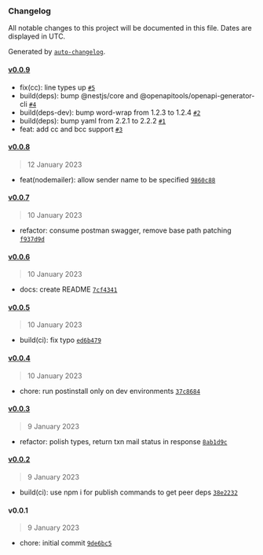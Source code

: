 ### Changelog

All notable changes to this project will be documented in this file. Dates are displayed in UTC.

Generated by [`auto-changelog`](https://github.com/CookPete/auto-changelog).

#### [v0.0.9](https://github.com/opengovsg/postmangovsg-client/compare/v0.0.8...v0.0.9)

- fix(cc): line types up [`#5`](https://github.com/opengovsg/postmangovsg-client/pull/5)
- build(deps): bump @nestjs/core and @openapitools/openapi-generator-cli [`#4`](https://github.com/opengovsg/postmangovsg-client/pull/4)
- build(deps-dev): bump word-wrap from 1.2.3 to 1.2.4 [`#2`](https://github.com/opengovsg/postmangovsg-client/pull/2)
- build(deps): bump yaml from 2.2.1 to 2.2.2 [`#1`](https://github.com/opengovsg/postmangovsg-client/pull/1)
- feat: add cc and bcc support [`#3`](https://github.com/opengovsg/postmangovsg-client/pull/3)

#### [v0.0.8](https://github.com/opengovsg/postmangovsg-client/compare/v0.0.7...v0.0.8)

> 12 January 2023

- feat(nodemailer): allow sender name to be specified [`9860c88`](https://github.com/opengovsg/postmangovsg-client/commit/9860c88ba5196d104dec578ea99dfa7638891e8f)

#### [v0.0.7](https://github.com/opengovsg/postmangovsg-client/compare/v0.0.6...v0.0.7)

> 10 January 2023

- refactor: consume postman swagger, remove base path patching [`f937d9d`](https://github.com/opengovsg/postmangovsg-client/commit/f937d9d1d5cda8434569918b5617b64ecb9ec3d1)

#### [v0.0.6](https://github.com/opengovsg/postmangovsg-client/compare/v0.0.5...v0.0.6)

> 10 January 2023

- docs: create README [`7cf4341`](https://github.com/opengovsg/postmangovsg-client/commit/7cf434180fc05e78c0d80248163e8eaf82a60078)

#### [v0.0.5](https://github.com/opengovsg/postmangovsg-client/compare/v0.0.4...v0.0.5)

> 10 January 2023

- build(ci): fix typo [`ed6b479`](https://github.com/opengovsg/postmangovsg-client/commit/ed6b47968e3d5a0796e06d6b7d4031fe5dda1b99)

#### [v0.0.4](https://github.com/opengovsg/postmangovsg-client/compare/v0.0.3...v0.0.4)

> 10 January 2023

- chore: run postinstall only on dev environments [`37c8684`](https://github.com/opengovsg/postmangovsg-client/commit/37c8684b17b9eeeb57a5f3cb19665d85f0a86e6b)

#### [v0.0.3](https://github.com/opengovsg/postmangovsg-client/compare/v0.0.2...v0.0.3)

> 9 January 2023

- refactor: polish types, return txn mail status in response [`8ab1d9c`](https://github.com/opengovsg/postmangovsg-client/commit/8ab1d9cba7c83617f174638ed195177c1b910087)

#### [v0.0.2](https://github.com/opengovsg/postmangovsg-client/compare/v0.0.1...v0.0.2)

> 9 January 2023

- build(ci): use npm i for publish commands to get peer deps [`38e2232`](https://github.com/opengovsg/postmangovsg-client/commit/38e2232b2dc258e74d62ef7b9ca92b3732c5853c)

#### v0.0.1

> 9 January 2023

- chore: initial commit [`9de6bc5`](https://github.com/opengovsg/postmangovsg-client/commit/9de6bc5307f234711dec4252e3d6bd681b6a242a)
